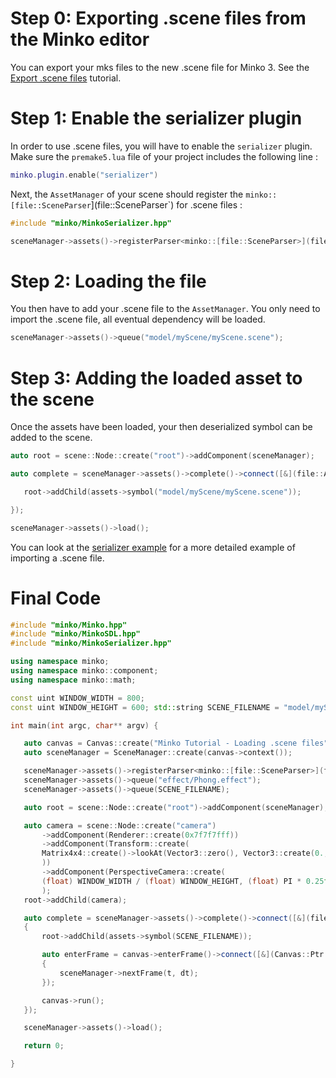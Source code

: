 Step 0: Exporting .scene files from the Minko editor
====================================================

You can export your mks files to the new .scene file for Minko 3. See the [Export .scene files](Export_.scene_files.md) tutorial.

Step 1: Enable the serializer plugin
====================================

In order to use .scene files, you will have to enable the `serializer` plugin. Make sure the `premake5.lua` file of your project includes the following line :


```lua
minko.plugin.enable("serializer") 
```


Next, the `AssetManager` of your scene should register the `minko::[file::SceneParser`](file::SceneParser`) for .scene files : 
```cpp
#include "minko/MinkoSerializer.hpp"

sceneManager->assets()->registerParser<minko::[file::SceneParser>](file::SceneParser>)("scene"); 
```


Step 2: Loading the file
========================

You then have to add your .scene file to the `AssetManager`. You only need to import the .scene file, all eventual dependency will be loaded. 
```cpp
sceneManager->assets()->queue("model/myScene/myScene.scene"); 
```


Step 3: Adding the loaded asset to the scene
============================================

Once the assets have been loaded, your then deserialized symbol can be added to the scene. 
```cpp
auto root = scene::Node::create("root")->addComponent(sceneManager);

auto complete = sceneManager->assets()->complete()->connect([&](file::AssetLibrary::Ptr assets) {

   root->addChild(assets->symbol("model/myScene/myScene.scene"));

});

sceneManager->assets()->load(); 
```


You can look at the [serializer example](ExampleSerializer.md) for a more detailed example of importing a .scene file.

Final Code
==========


```cpp
#include "minko/Minko.hpp" 
#include "minko/MinkoSDL.hpp" 
#include "minko/MinkoSerializer.hpp"
using namespace minko; 
using namespace minko::component; 
using namespace minko::math;
const uint WINDOW_WIDTH = 800; 
const uint WINDOW_HEIGHT = 600; std::string SCENE_FILENAME = "model/myScene/myScene.scene";

int main(int argc, char** argv) {

   auto canvas = Canvas::create("Minko Tutorial - Loading .scene files", WINDOW_WIDTH, WINDOW_HEIGHT);
   auto sceneManager = SceneManager::create(canvas->context());

   sceneManager->assets()->registerParser<minko::[file::SceneParser>](file::SceneParser>)("scene");
   sceneManager->assets()->queue("effect/Phong.effect");
   sceneManager->assets()->queue(SCENE_FILENAME);

   auto root = scene::Node::create("root")->addComponent(sceneManager);

   auto camera = scene::Node::create("camera")
       ->addComponent(Renderer::create(0x7f7f7fff))
       ->addComponent(Transform::create(
       Matrix4x4::create()->lookAt(Vector3::zero(), Vector3::create(0., 3., -5.f))
       ))
       ->addComponent(PerspectiveCamera::create(
       (float) WINDOW_WIDTH / (float) WINDOW_HEIGHT, (float) PI * 0.25f, .1f, 1000.f)
       );
   root->addChild(camera);

   auto complete = sceneManager->assets()->complete()->connect([&](file::AssetLibrary::Ptr assets)
   {
       root->addChild(assets->symbol(SCENE_FILENAME));

       auto enterFrame = canvas->enterFrame()->connect([&](Canvas::Ptr canvas, float t, float dt)
       {
           sceneManager->nextFrame(t, dt);
       });

       canvas->run();
   });

   sceneManager->assets()->load();

   return 0;

} 
```


